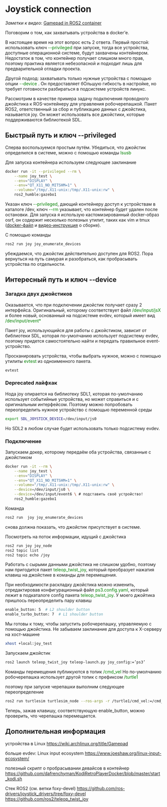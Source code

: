 # Joystick connection

_Заметки к видео_: [Gamepad in ROS2 container](https://www.youtube.com/watch?v=G6F3_Jfa0Go)

Поговорим о том, как захватывать устройства в docker’е. 

В настоящее время на этот вопрос есть 2 ответа. Первый простой: использовать ключ <span style="color: green;">--privileged </span> при запуске, тогда все устройства, доступные операционной системе, будут захвачены контейнером. Недостаток в том, что контейнер получает слишком много прав, поэтому практика является небезопасной и подходит лишь для предварительной отладки проекта. 

Другой подход: захватывать только нужные устройства с помощью опции <span style="color: green;"> --device </span>. Он предоставляет бОльшую гибкость в настройке, но требует готовности разбираться в подсистеме устройств линукс. 

Рассмотрим в качестве примера задачу подключения проводного джойстика к ROS-контейнеру для управления робочерепашкой. Пакет ROS2, ответственный за сбор и публикацию данных с джойстика, называется joy. Он может использовать все джойстики, которые поддерживаются библиотекой  SDL. 

## Быстрый путь и ключ --privileged

Сперва воспользуемся простым путём. Убедиться, что джойстик определился в системе, можно с помощью команды <span style="color: green;"> lsusb </span>

Для запуска контейнера используем следующее заклинание
```bash
docker run -it --privileged --rm \
    --name joy_test \
    --env="DISPLAY" \
    --env="QT_X11_NO_MITSHM=1" \
    --volume="/tmp/.X11-unix:/tmp/.X11-unix:rw" \
    ros2_humble:gazebo1
```

Указан ключ <span style="color: green;">--privileged</span>, дающий контейнеру доступ к устройствам в каталоге /dev, ключ <span style="color: green;">--rm </span> указывает, что контейнер будет удален после остановки. Для запуска я использую кастомизированный docker-образ osrf, он содержит несколько полезных утилит, таких как vim и tmux ([docker-файл](../meet_1_ROS2_into/Dockerfile) и [видео-инструкция](https://www.youtube.com/watch?v=9WIIvZ9qjjQ) о сборке).

С помощью команды 
```bash
ros2 run joy joy_enumerate_devices
```
убеждаемся, что джойстик действительно доступен для ROS2. Пора вернуться на путь самурая и разобраться, как пробрасывать устройства по отдельности.

## Интересный путь и ключ --device

### Загадка двух джойстиков

Оказывается, что при подключении джойстик получает сразу 2 интерфейса. Оригинальный, которому соответствует файл <span style="color: green;">/dev/input/jsX</span> и более новый, основанный на подсистеме evdev, который имеет вид  <span style="color: green;">/dev/input/event*</span>

Пакет joy, использующийся для работы с джойстиком, зависит от библиотеки SDL, которая по-умолчанию использует подсистему evdev, поэтому придется самостоятельно найти и передать правильное event-устройство. 

Просканировать устройства, чтобы выбрать нужное, можно с помощью утилиты <span style="color: green;">evtest</span> из одноименного пакета.
```bash
evtest
```

### Deprecated лайфхак
Нода joy опирается на библиотеку SDL1, которая по-умолчанию использует событийные устройства, но может справиться и с оригинальным интерфейсом. Поэтому можно попробовать переопределить нужное устройство с помощью переменной среды
```bash
export SDL_JOYSTICK_DEVICE=/dev/input/js0
```
Но SDL2 в любом случае будет использовать только подсистему evdev.

### Подключение
Запускаем докер, которому передаём оба устройства, связанные с джойстиком

```bash
docker run -it --rm \
    --name joy_test \
    --env="DISPLAY" \
    --env="QT_X11_NO_MITSHM=1" \
    --volume="/tmp/.X11-unix:/tmp/.X11-unix:rw" \
    --device=/dev/input/js0 \
    --device=/dev/input/event6 \ # подставить своё устройство!
    ros2_humble:gazebo1
```

Команда 
```bash
ros2 run  joy joy_enumerate_devices
```
снова должна показать, что джойстик присутствует в системе. 

Посмотреть на поток информации, идущий с джойстика
```bash
ros2 run joy joy_node
ros2 topic list 
ros2 topic echo /joy 
```

Работать с сырыми данными  джойстика не слишком удобно, поэтому нам пригодится пакет <span style="color: green;">teleop_twist_joy</span>, который преобразует нажатия клавиш на джойстике в команды для перемещения. 

При необходимости раскладку  джойстика можно изменить, отредактировав конфигурационный файл <span style="color: green;">ps3.config.yaml</span>, который лежит в подкаталоге config пакета <span style="color: green;">teleop_twist_joy</span>. У моего джойтика пришлось переопределить пару клавиш

```bash
enable_button: 5  # L2 shoulder button
enable_turbo_button: 7  # L1 shoulder button
```

Мы готовы к тому, чтобы запустить робочерепашку, управляемую с помощью джойстика. Не забываем заклинание для доступа к X-серверу на хост-машине 
```bash
xhost +local:joy_test
```

Запускаем джойстик
```bash
ros2 launch teleop_twist_joy teleop-launch.py joy_config:=’ps3’
```

Команды перемещения публикуются в топик <span style="color: green;">/cmd_vel</span>
Но по-умолчанию робочерепашка использует другой топик с префиксом <span style="color: green;">/turtle1</span>

поэтому при запуске черепашки выполним следующее переопределение
```bash
ros2 run turtlesim turtlesim_node --ros-args -r /turtle1/cmd_vel:=/cmd_vel
```

Теперь, зажав клавишу, соответствующую enable_button, можно проверить, что черепашка перемещается.

## Дополнительная информация

устройства в Linux
https://wiki.archlinux.org/title/Gamepad

больше evdev: Linux input ecosystem
https://www.joeshaw.org/linux-input-ecosystem/

полезный скрипт о пробрасывании девайсов в контейнер
https://github.com/dafrenchyman/KodiRetroPlayerDocker/blob/master/start_kodi.sh

Стек ROS2 (см. ветки foxy-devel)
https://github.com/ros-drivers/joystick_drivers/tree/foxy-devel
https://github.com/ros2/teleop_twist_joy
